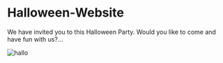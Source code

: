 # Halloween-Website
We have invited you to this Halloween Party. Would you like to come and have fun with us?...

![hallo](https://user-images.githubusercontent.com/91873618/141694496-85f475d1-4294-407e-a887-492846fb011e.jpg)
